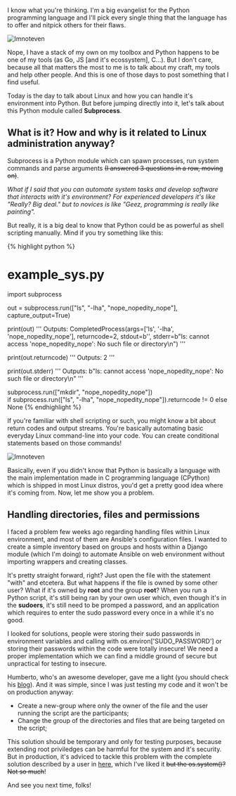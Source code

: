 I know what you're thinking. I'm a big evangelist for the Python programming
language and I'll pick every single thing that the language has to offer
and nitpick others for their flaws.

![Imnoteven](https://media.giphy.com/media/xT0xeIlVtsY2kiaMXC/giphy.gif)

Nope, I have a stack of my own on my
toolbox and Python happens to be one of my tools (as Go, JS [and it's ecossystem],
C...). But I don't care, because all that matters the most to me is to talk
about my craft, my tools and help other people. And this is one of those days
to post something that I find useful.

Today is the day to talk about Linux and how you can handle it's
environment into Python. But before jumping directly into it, let's talk
about this Python module called **Subprocess**.

## What is it? How and why is it related to Linux administration anyway?

Subprocess is a Python module which can spawn processes, run system commands
and parse arguments ~~(I answered 3 questions in a row, moving on)~~.

*What if I said that you can automate system tasks and develop software that interacts with
it's environment? For experienced developers it's like "Really? Big deal." but to
novices is like "Geez, programming is really like painting".*

But really, it is a big deal to know that Python could be as powerful as shell scripting
manually. Mind if you try something like this:

{% highlight python %}
# example_sys.py
import subprocess

out = subprocess.run(["ls", "-lha", "nope_nopedity_nope"], capture_output=True)

print(out)
'''
Outputs: CompletedProcess(args=['ls', '-lha', 'nope_nopedity_nope'], returncode=2,
         stdout=b'', stderr=b"ls: cannot access 'nope_nopedity_nope': No such file or directory\n")
'''

print(out.returncode)
'''
Outputs: 2
'''

print(out.stderr)
'''
Outputs: b"ls: cannot access 'nope_nopedity_nope': No such file or directory\n"
'''

subprocess.run(["mkdir", "nope_nopedity_nope"])\
if subprocess.run(["ls", "-lha", "nope_nopedity_nope"]).returncode != 0 else None
{% endhighlight %}

If you're familiar with shell scripting or such, you might know a bit about return codes
and output streams. You're basically automating basic everyday Linux command-line into
your code. You can create conditional statements based on those commands!

![Imnoteven](https://media.giphy.com/media/oYtVHSxngR3lC/giphy.gif)

Basically, even if you didn't know that Python is basically a language with the main
implementation made in C programming language (CPython) which is shipped in most Linux distros,
you'd get a pretty good idea where it's coming from. Now, let me show you a problem.

## Handling directories, files and permissions

I faced a problem few weeks ago regarding handling files within Linux environment, and
most of them are Ansible's configuration files. I wanted to create a simple inventory
based on groups and hosts within a Django module (which I'm doing) to automate Ansible on web environment
without importing wrappers and creating classes.

It's pretty straight forward, right? Just open the file with the statement "with" and
etcetera. But what happens if the file is owned by some other user? What if it's owned by **root**
and the group **root**? When you run a Python script, it's still being ran by your own user which, even though it's in
the **sudoers**, it's still need to be promped a password, and an application which requires to enter
the sudo password every once in a while it's no good.

I looked for solutions, people were storing their sudo passwords in environment variables and calling
with os.environ['SUDO_PASSWORD'] or storing their passwords within the code were totally insecure! We need
a proper implementation which we can find a middle ground of
secure but unpractical for testing to insecure.

Humberto, who's an awesome developer, gave me a light
(you should check his [blog](https://humberto.io/blog/)). And it was simple, since I was just testing my code and it won't be on production anyway:

- Create a new-group where only the owner of the file and the user running the script are the participants;
- Change the group of the directories and files that are being targeted on the script;

This solution should be temporary and only for testing purposes, because extending root priviledges can be
harmful for the system and it's security. But in production, it's adviced to tackle this problem with the
complete solution described by a user in [here](https://askubuntu.com/a/155827), which I've liked it
~~but the os.system()? Not so much~~!

And see you next time, folks!
